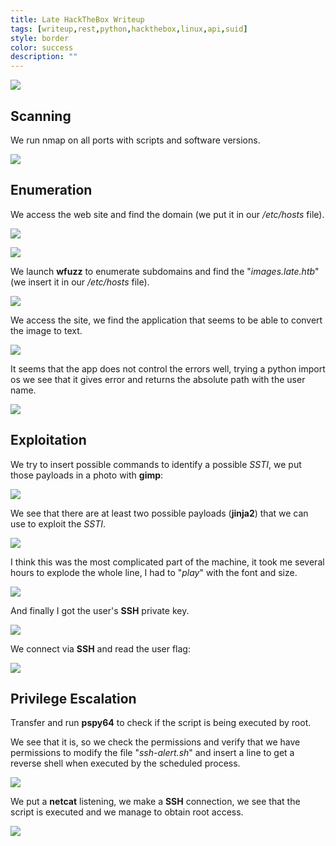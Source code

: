 ```yaml
---
title: Late HackTheBox Writeup
tags: [writeup,rest,python,hackthebox,linux,api,suid]
style: border
color: success
description: ""
---
```



![](https://raw.githubusercontent.com/m3n0sd0n4ld/m3n0sd0n4ld.github.io/main/_posts/Late/1.png)

## Scanning
We run nmap on all ports with scripts and software versions.

![](https://raw.githubusercontent.com/m3n0sd0n4ld/m3n0sd0n4ld.github.io/main/_posts/Late/2.png)


## Enumeration
We access the web site and find the domain (we put it in our */etc/hosts* file).

![](https://raw.githubusercontent.com/m3n0sd0n4ld/m3n0sd0n4ld.github.io/main/_posts/Late/3.png)


![](https://raw.githubusercontent.com/m3n0sd0n4ld/m3n0sd0n4ld.github.io/main/_posts/Late/4.png)

We launch **wfuzz** to enumerate subdomains and find the "*images.late.htb*" (we insert it in our */etc/hosts* file).

![](https://raw.githubusercontent.com/m3n0sd0n4ld/m3n0sd0n4ld.github.io/main/_posts/Late/5.png)

We access the site, we find the application that seems to be able to convert the image to text.

![](https://raw.githubusercontent.com/m3n0sd0n4ld/m3n0sd0n4ld.github.io/main/_posts/Late/6.png)

It seems that the app does not control the errors well, trying a python import os we see that it gives error and returns the absolute path with the user name.

![](https://raw.githubusercontent.com/m3n0sd0n4ld/m3n0sd0n4ld.github.io/main/_posts/Late/7.png)


## Exploitation
We try to insert possible commands to identify a possible *SSTI*, we put those payloads in a photo with **gimp**:

![](https://raw.githubusercontent.com/m3n0sd0n4ld/m3n0sd0n4ld.github.io/main/_posts/Late/8.png)

We see that there are at least two possible payloads (**jinja2**) that we can use to exploit the *SSTI*.

![](https://raw.githubusercontent.com/m3n0sd0n4ld/m3n0sd0n4ld.github.io/main/_posts/Late/9.png)

I think this was the most complicated part of the machine, it took me several hours to explode the whole line, I had to "*play*" with the font and size.

![](https://raw.githubusercontent.com/m3n0sd0n4ld/m3n0sd0n4ld.github.io/main/_posts/Late/10.png)

And finally I got the user's **SSH** private key.

![](https://raw.githubusercontent.com/m3n0sd0n4ld/m3n0sd0n4ld.github.io/main/_posts/Late/11.png)

We connect via **SSH** and read the user flag:

![](https://raw.githubusercontent.com/m3n0sd0n4ld/m3n0sd0n4ld.github.io/main/_posts/Late/12.png)


## Privilege Escalation
Transfer and run **pspy64** to check if the script is being executed by root.

We see that it is, so we check the permissions and verify that we have permissions to modify the file "*ssh-alert.sh*" and insert a line to get a reverse shell when executed by the scheduled process.

![](https://raw.githubusercontent.com/m3n0sd0n4ld/m3n0sd0n4ld.github.io/main/_posts/Late/13.png)

We put a **netcat** listening, we make a **SSH** connection, we see that the script is executed and we manage to obtain root access.

![](https://raw.githubusercontent.com/m3n0sd0n4ld/m3n0sd0n4ld.github.io/main/_posts/Late/14.png)




